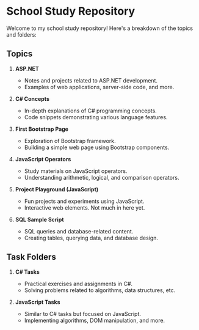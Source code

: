 # School Study Repository

Welcome to my school study repository! Here's a breakdown of the topics and folders:

## Topics

1. **ASP.NET**
   - Notes and projects related to ASP.NET development.
   - Examples of web applications, server-side code, and more.

2. **C# Concepts**
   - In-depth explanations of C# programming concepts.
   - Code snippets demonstrating various language features.

3. **First Bootstrap Page**
   - Exploration of Bootstrap framework.
   - Building a simple web page using Bootstrap components.

4. **JavaScript Operators**
   - Study materials on JavaScript operators.
   - Understanding arithmetic, logical, and comparison operators.

5. **Project Playground (JavaScript)**
   - Fun projects and experiments using JavaScript.
   - Interactive web elements. Not much in here yet.

6. **SQL Sample Script**
   - SQL queries and database-related content.
   - Creating tables, querying data, and database design.

## Task Folders

1. **C# Tasks**
   - Practical exercises and assignments in C#.
   - Solving problems related to algorithms, data structures, etc.

2. **JavaScript Tasks**
   - Similar to C# tasks but focused on JavaScript.
   - Implementing algorithms, DOM manipulation, and more.

